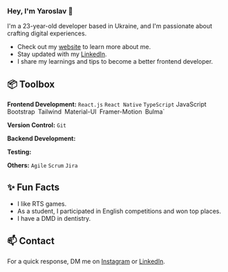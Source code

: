 ### Hey, I'm Yaroslav 👋  

I'm a 23-year-old developer based in Ukraine, and I'm passionate about crafting digital experiences. 

- Check out my [website]() to learn more about me.
- Stay updated with my [LinkedIn]().
- I share my learnings and tips to become a better frontend developer.
 
## 📦 Toolbox

**Frontend Development:** `React.js` `React Native` `TypeScript` JavaScript` `Bootstrap` `Tailwind` `Material-UI` `Framer-Motion` `Bulma`
 
**Version Control:** `Git` 

**Backend Development:** 

**Testing:** 

**Others:** `Agile` `Scrum` `Jira` 
 
## ✨ Fun Facts 

- I like RTS games.
- As a student, I participated in English competitions and won top places.
- I have a DMD in dentistry.

## 📫 Contact

 For a quick response, DM me on [Instagram]() or [LinkedIn](). 
 
